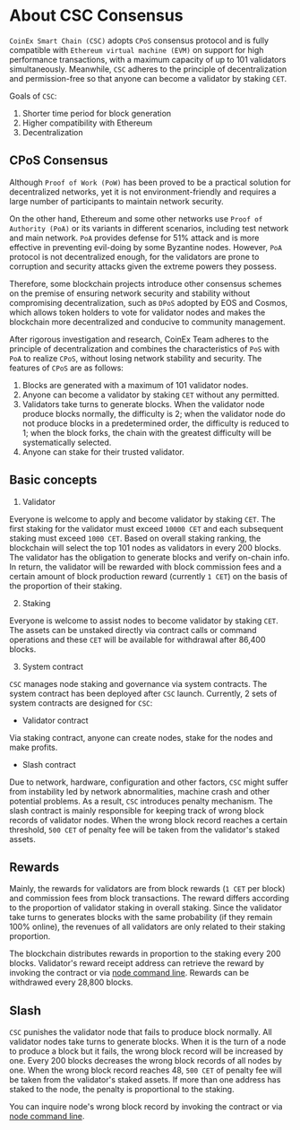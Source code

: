 # About CSC Consensus

`CoinEx Smart Chain (CSC)` adopts `CPoS` consensus protocol and is fully compatible with `Ethereum virtual machine (EVM)` on support for high performance transactions, with a maximum capacity of up to 101 validators simultaneously. Meanwhile, `CSC` adheres to the principle of decentralization and permission-free so that anyone can become a validator by staking `CET`.

Goals of `CSC`:
1. Shorter time period for block generation 
2. Higher compatibility with Ethereum
3. Decentralization

## CPoS Consensus

Although `Proof of Work (PoW)` has been proved to be a practical solution for decentralized networks, yet it is not environment-friendly and requires a large number of participants to maintain network security.

On the other hand, Ethereum and some other networks use `Proof of Authority (PoA)` or its variants in different scenarios, including test network and main network. `PoA` provides defense for 51% attack and is more effective in preventing evil-doing by some Byzantine nodes. However, `PoA` protocol is not decentralized enough, for the validators are prone to corruption and security attacks given the extreme powers they possess. 

Therefore, some blockchain projects introduce other consensus schemes on the premise of ensuring network security and stability without compromising decentralization, such as `DPoS` adopted by EOS and Cosmos, which allows token holders to vote for validator nodes and makes the blockchain more decentralized and conducive to community management.

After rigorous investigation and research, CoinEx Team adheres to the principle of decentralization and combines the characteristics of `PoS` with `PoA` to realize `CPoS`, without losing network stability and security. The features of `CPoS` are as follows:

1. Blocks are generated with a maximum of 101 validator nodes.
2. Anyone can become a validator by staking `CET` without any permitted.
3. Validators take turns to generate blocks. When the validator node produce blocks normally, the difficulty is 2; when the validator node do not produce blocks in a predetermined order, the difficulty is reduced to 1; when the block forks, the chain with the greatest difficulty will be systematically selected.
4. Anyone can stake for their trusted validator.

## Basic concepts

1. Validator

Everyone is welcome to apply and become validator by staking `CET`. The first staking for the validator must exceed `10000 CET` and each subsequent staking must exceed `1000 CET`. Based on overall staking ranking, the blockchain will select the top 101 nodes as validators in every 200 blocks. The validator has the obligation to generate blocks and verify on-chain info. In return, the validator will be rewarded with block commission fees and a certain amount of block production reward (currently `1 CET`) on the basis of the proportion of their staking.

2. Staking

Everyone is welcome to assist nodes to become validator by staking `CET`. The assets can be unstaked directly via contract calls or command operations and these `CET` will be available for withdrawal after 86,400 blocks.

3. System contract

`CSC` manages node staking and governance via system contracts. The system contract has been deployed after `CSC` launch. Currently, 2 sets of system contracts are designed for `CSC`:

* Validator contract

Via staking contract, anyone can create nodes, stake for the nodes and make profits.

* Slash contract

Due to network, hardware, configuration and other factors, `CSC` might suffer from instability led by network abnormalities, machine crash and other potential problems. As a result, `CSC` introduces penalty mechanism. The slash contract is mainly responsible for keeping track of wrong block records of validator nodes. When the wrong block record reaches a certain threshold, `500 CET` of penalty fee will be taken from the validator's staked assets.

## Rewards

Mainly, the rewards for validators are from block rewards (`1 CET` per block) and commission fees from block transactions. The reward differs according to the proportion of validator staking in overall staking. Since the validator take turns to generates blocks with the same probability (if they remain 100% online), the revenues of all validators are only related to their staking proportion.

The blockchain distributes rewards in proportion to the staking every 200 blocks. Validator's reward receipt address can retrieve the reward by invoking the contract or via [node command line](/validator_cli.md). Rewards can be withdrawed every 28,800 blocks.

## Slash
`CSC` punishes the validator node that fails to produce block normally. All validator nodes take turns to generate blocks. When it is the turn of a node to produce a block but it fails, the wrong block record will be increased by one. Every 200 blocks decreases the wrong block records of all nodes by one. When the wrong block record reaches 48, `500 CET` of penalty fee will be taken from the validator's staked assets. If more than one address has staked to the node, the penalty is proportional to the staking.

You can inquire node's wrong block record by invoking the contract or via [node command line](/validator_cli.md). 
